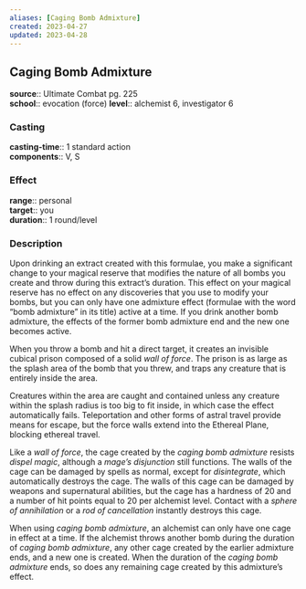 ```yaml
---
aliases: [Caging Bomb Admixture]
created: 2023-04-27
updated: 2023-04-28
---
```


## Caging Bomb Admixture

**source**:: Ultimate Combat pg. 225  
**school**:: evocation (force)
**level**:: alchemist 6, investigator 6

### Casting

**casting-time**:: 1 standard action  
**components**:: V, S

### Effect

**range**:: personal  
**target**:: you  
**duration**:: 1 round/level

### Description

Upon drinking an extract created with this formulae, you make a significant change to your magical reserve that modifies the nature of all bombs you create and throw during this extract’s duration. This effect on your magical reserve has no effect on any discoveries that you use to modify your bombs, but you can only have one admixture effect (formulae with the word “bomb admixture” in its title) active at a time. If you drink another bomb admixture, the effects of the former bomb admixture end and the new one becomes active.  
  
When you throw a bomb and hit a direct target, it creates an invisible cubical prison composed of a solid *wall of force*. The prison is as large as the splash area of the bomb that you threw, and traps any creature that is entirely inside the area.  
  
Creatures within the area are caught and contained unless any creature within the splash radius is too big to fit inside, in which case the effect automatically fails. Teleportation and other forms of astral travel provide means for escape, but the force walls extend into the Ethereal Plane, blocking ethereal travel.  
  
Like a *wall of force*, the cage created by the *caging bomb admixture* resists *dispel magic*, although a *mage’s disjunction* still functions. The walls of the cage can be damaged by spells as normal, except for *disintegrate*, which automatically destroys the cage. The walls of this cage can be damaged by weapons and supernatural abilities, but the cage has a hardness of 20 and a number of hit points equal to 20 per alchemist level. Contact with a *sphere of annihilation* or a *rod of cancellation* instantly destroys this cage.  
  
When using *caging bomb admixture*, an alchemist can only have one cage in effect at a time. If the alchemist throws another bomb during the duration of *caging bomb admixture*, any other cage created by the earlier admixture ends, and a new one is created. When the duration of the *caging bomb admixture* ends, so does any remaining cage created by this admixture’s effect.
